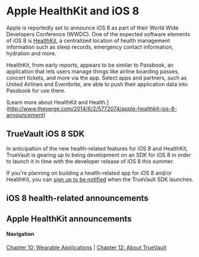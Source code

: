 # Apple HealthKit and iOS 8

Apple is reportedly set to announce iOS 8 as part of their World Wide Developers Conference (WWDC). One of the expected software elements of iOS 8 is [HealthKit](http://www.theverge.com/2014/6/2/5772074/apple-healthkit-ios-8-announcement), a centralized location of health management information such as sleep records, emergency contact information, hydration and more.

HealthKit, from early reports, appears to be similar to Passbook, an application that lets users manage things like airline boarding passes, concert tickets, and more via the app. Select apps and partners, such as United Airlines and Eventbrite, are able to push their application data into Passbook for use there. 

(Learn more about HealthKit and Health.](http://www.theverge.com/2014/6/2/5772074/apple-healthkit-ios-8-announcement)

## TrueVault iOS 8 SDK

In anticipation of the new health-related features for iOS 8 and HealthKit, TrueVault is gearing up to being development on an SDK for iOS 8 in order to launch it in time with the developer release of iOS 8 this summer. 

If you're planning on building a health-related app for iOS 8 and/or HealthKit, you can [sign up to be notified](http://go.truevault.com/ios8/) when the TrueVault SDK launches.

## iOS 8 health-related announcements

## Apple HealthKit announcements

#### Navigation

[Chapter 10: Wearable Applications](https://github.com/truevault/hipaa-compliance-developers-guide/blob/master/10%20Wearable%20Applications.md) | [Chapter 12: About TrueVault](https://github.com/truevault/hipaa-compliance-developers-guide/blob/master/12%20About%20TrueVault.md)
